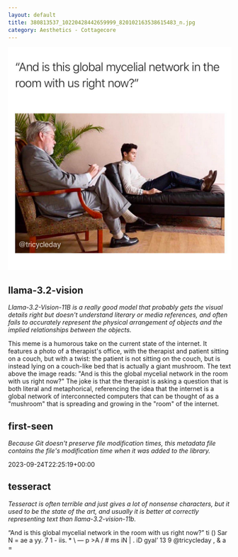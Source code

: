 ```yaml
---
layout: default
title: 380813537_10220428442659999_820102163538615483_n.jpg
category: Aesthetics - Cottagecore
---
```


<div markdown="0"><a href="380813537_10220428442659999_820102163538615483_n.jpg"><img class="photo" src="380813537_10220428442659999_820102163538615483_n.jpg" /></a>

<h2>llama-3.2-vision</h2>
<p><i>Llama-3.2-Vision-11B is a really good model that probably gets the visual details right but doesn't understand literary or media references, and often fails to accurately represent the physical arrangement of objects and the implied relationships between the objects.</i></p>
<p>This meme is a humorous take on the current state of the internet. It features a photo of a therapist&#x27;s office, with the therapist and patient sitting on a couch, but with a twist: the patient is not sitting on the couch, but is instead lying on a couch-like bed that is actually a giant mushroom. The text above the image reads: &quot;And is this the global mycelial network in the room with us right now?&quot; The joke is that the therapist is asking a question that is both literal and metaphorical, referencing the idea that the internet is a global network of interconnected computers that can be thought of as a &quot;mushroom&quot; that is spreading and growing in the &quot;room&quot; of the internet.</p>

<h2>first-seen</h2>
<p><i>Because Git doesn't preserve file modification times, this metadata file contains the file's modification time when it was added to the library.</i></p>
<p>2023-09-24T22:25:19+00:00</p>

<h2>tesseract</h2>
<p><i>Tesseract is often terrible and just gives a lot of nonsense characters, but it used to be the state of the art, and usually it is better at correctly representing text than llama-3.2-vision-11b.</i></p>
<p>“And is this global mycelial network in the room with us right now?” ti () Sar N = ae a yy. 7 1 - iis. * \ — p &gt;A / # ms iN | . iD  gyal’ 13 9  @tricycleday , &amp; a =</p>

</div>

